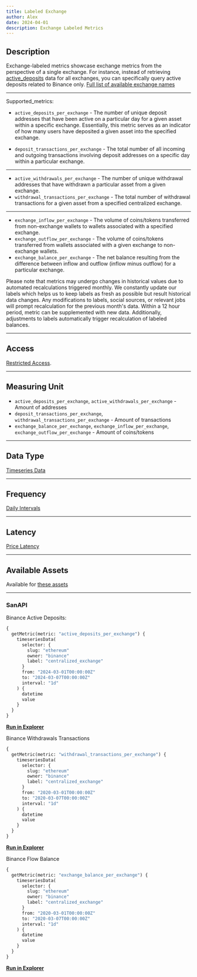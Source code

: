 ```yaml
---
title: Labeled Exchange
author: Alex
date: 2024-04-01
description: Exchange Labeled Metrics
---
```


## Description

Exchange-labeled metrics showcase exchange metrics from the perspective of a single exchange. For instance, instead of retrieving [active_deposits](/metrics/active-deposits) data for all exchanges, you can specifically query active deposits related to Binance only. [Full list of available exchange names](labels/centralized-exchange/#see-also)

---

Supported_metrics:

* `active_deposits_per_exchange` - The number of unique deposit addresses that have been active on a particular day for a given asset within a specific exchange. Essentially, this metric serves as an indicator of how many users have deposited a given asset into the specified exchange.

* `deposit_transactions_per_exchange` - The total number of all incoming and outgoing transactions involving deposit addresses on a specific day within a particular exchange.
---

* `active_withdrawals_per_exchange` - The number of unique withdrawal addresses that have withdrawn a particular asset from a given exchange.
* `withdrawal_transactions_per_exchange` - The total number of withdrawal transactions for a given asset from a specified centralized exchange.
---

* `exchange_inflow_per_exchange` - The volume of coins/tokens transferred from non-exchange wallets to wallets associated with a specified exchange.
* `exchange_outflow_per_exchange` - The volume of coins/tokens transferred from wallets associated with a given exchange to non-exchange wallets.
* `exchange_balance_per_exchange` - The net balance resulting from the difference between inflow and outflow (inflow minus outflow) for a particular exchange.

Please note that metrics may undergo changes in historical values due to automated recalculations triggered monthly. We constantly update our labels which helps us to keep labels as fresh as possible but result historical data changes. Any modifications to labels, social sources, or relevant jobs will prompt recalculation for the previous month's data. Within a 12 hour period, metric can be supplemented with new data. Additionally, adjustments to labels automatically trigger recalculation of labeled balances.

---

## Access

[Restricted Access](/metrics/details/access#restricted-access).

---

## Measuring Unit

* `active_deposits_per_exchange`, `active_withdrawals_per_exchange` - Amount of addresses
* `deposit_transactions_per_exchange`, `withdrawal_transactions_per_exchange` - Amount of transactions
* `exchange_balance_per_exchange`, `exchange_inflow_per_exchange`, `exchange_outflow_per_exchange` - Amount of coins/tokens

---

## Data Type

[Timeseries Data](/metrics/details/data-type#timeseries-data)

---

## Frequency

[Daily Intervals](/metrics/details/frequency#daily-freqency)

---

## Latency

[Price Latency](/metrics/details/latency#price-latency)

---

## Available Assets

Available for [these assets](https://api.santiment.net/graphiql?variables=&query=%7B%0A%20%20getMetric(metric%3A%20%22active_deposits_per_exchange%22)%20%7B%0A%20%20%20%20metadata%20%7B%0A%20%20%20%20%20%20availableSlugs%0A%20%20%20%20%7D%0A%20%20%7D%0A%7D%0A)

---

### SanAPI

Binance Active Deposits:

```graphql
{
  getMetric(metric: "active_deposits_per_exchange") {
    timeseriesData(
      selector: {
        slug: "ethereum"
        owner: "binance"
        label: "centralized_exchange"
      }
      from: "2024-03-01T00:00:00Z"
      to: "2024-03-07T00:00:00Z"
      interval: "1d"
    ) {
      datetime
      value
    }
  }
}
```
[**Run in Explorer**](https://api.santiment.net/graphiql?query=%7B%0A%20%20getMetric(metric%3A%20%22active_deposits_per_exchange%22)%20%7B%0A%20%20%20%20timeseriesData(%0A%20%20%20%20%20%20selector%3A%20%7B%0A%20%20%20%20%20%20%20%20slug%3A%20%22ethereum%22%0A%20%20%20%20%20%20%20%20owner%3A%20%22binance%22%0A%20%20%20%20%20%20%20%20label%3A%20%22centralized_exchange%22%0A%20%20%20%20%20%20%7D%0A%20%20%20%20%20%20from%3A%20%222024-03-01T00%3A00%3A00Z%22%0A%20%20%20%20%20%20to%3A%20%222024-03-07T00%3A00%3A00Z%22%0A%20%20%20%20%20%20interval%3A%20%221d%22%0A%20%20%20%20)%20%7B%0A%20%20%20%20%20%20datetime%0A%20%20%20%20%20%20value%0A%20%20%20%20%7D%0A%20%20%7D%0A%7D)


Binance Withdrawals Transactions
```graphql
{
  getMetric(metric: "withdrawal_transactions_per_exchange") {
    timeseriesData(
      selector: {
        slug: "ethereum"
        owner: "binance"
        label: "centralized_exchange"
      }
      from: "2020-03-01T00:00:00Z"
      to: "2020-03-07T00:00:00Z"
      interval: "1d"
    ) {
      datetime
      value
    }
  }
}
```
[**Run in Explorer**](https://api.santiment.net/graphiql?query=%7B%0A%20%20getMetric(metric%3A%20%22withdrawal_transactions_per_exchange%22)%20%7B%0A%20%20%20%20timeseriesData(%0A%20%20%20%20%20%20selector%3A%20%7B%0A%20%20%20%20%20%20%20%20slug%3A%20%22ethereum%22%0A%20%20%20%20%20%20%20%20owner%3A%20%22binance%22%0A%20%20%20%20%20%20%20%20label%3A%20%22centralized_exchange%22%0A%20%20%20%20%20%20%7D%0A%20%20%20%20%20%20from%3A%20%222020-03-01T00%3A00%3A00Z%22%0A%20%20%20%20%20%20to%3A%20%222020-03-07T00%3A00%3A00Z%22%0A%20%20%20%20%20%20interval%3A%20%221d%22%0A%20%20%20%20)%20%7B%0A%20%20%20%20%20%20datetime%0A%20%20%20%20%20%20value%0A%20%20%20%20%7D%0A%20%20%7D%0A%7D)

Binance Flow Balance
```graphql
{
  getMetric(metric: "exchange_balance_per_exchange") {
    timeseriesData(
      selector: {
        slug: "ethereum"
        owner: "binance"
        label: "centralized_exchange"
      }
      from: "2020-03-01T00:00:00Z"
      to: "2020-03-07T00:00:00Z"
      interval: "1d"
    ) {
      datetime
      value
    }
  }
}
```
[**Run in Explorer**](https://api.santiment.net/graphiql?query=%7B%0A%20%20getMetric(metric%3A%20%22exchange_balance_per_exchange%22)%20%7B%0A%20%20%20%20timeseriesData(%0A%20%20%20%20%20%20selector%3A%20%7B%0A%20%20%20%20%20%20%20%20slug%3A%20%22ethereum%22%0A%20%20%20%20%20%20%20%20owner%3A%20%22binance%22%0A%20%20%20%20%20%20%20%20label%3A%20%22centralized_exchange%22%0A%20%20%20%20%20%20%7D%0A%20%20%20%20%20%20from%3A%20%222020-03-01T00%3A00%3A00Z%22%0A%20%20%20%20%20%20to%3A%20%222020-03-07T00%3A00%3A00Z%22%0A%20%20%20%20%20%20interval%3A%20%221d%22%0A%20%20%20%20)%20%7B%0A%20%20%20%20%20%20datetime%0A%20%20%20%20%20%20value%0A%20%20%20%20%7D%0A%20%20%7D%0A%7D)

